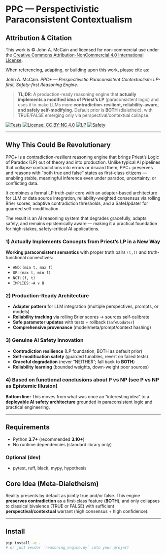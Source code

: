# PPC — Perspectivistic Paraconsistent Contextualism

## Attribution & Citation

This work is © John A. McCain and licensed for non-commercial use under the [Creative Commons Attribution-NonCommercial 4.0 International License](LICENSE).

When referencing, adapting, or building upon this work, please cite as:

John A. McCain. *PPC+ — Perspectivistic Paraconsistent Contextualism: LP-first, Safety-first Reasoning Engine.*

> **TL;DR**: A production-ready reasoning engine that **actually implements a modified idea of Priest’s LP** (paraconsistent logic) and uses it to make LLMs more **contradiction-resilient, reliability-aware, and safely self-modifying**. Default prior is **BOTH** (dialetheic), with TRUE/FALSE emerging only via perspectival/contextual collapse.

[![Tests](https://img.shields.io/badge/tests-passing-brightgreen)](#)
[![License: CC BY-NC 4.0](https://img.shields.io/badge/license-CCBYNC-blue.svg)](#)
[![LP](https://img.shields.io/badge/logic-Priest's%20LP-purple)](#)
[![Safety](https://img.shields.io/badge/focus-AI%20Safety-orange)](#)

---

## Why This Could Be Revolutionary

PPC+ is a contradiction-resilient reasoning engine that brings Priest’s Logic of Paradox (LP) out of theory and into production.
Unlike typical AI pipelines that collapse contradictions into errors or discard them, PPC+ preserves and reasons with “both true and false” states as first-class citizens — enabling stable, meaningful inference even under paradox, uncertainty, or conflicting data.

It combines a formal LP truth-pair core with an adapter-based architecture for LLM or data source integration, reliability-weighted consensus via rolling Brier scores, adaptive contradiction thresholds, and a SafeUpdater for guarded self-modification.

The result is an AI reasoning system that degrades gracefully, adapts safely, and remains epistemically aware — making it a practical foundation for high-stakes, safety-critical AI applications.

### 1) Actually Implements Concepts from Priest’s LP in a New Way
**Working paraconsistent semantics** with proper truth pairs `(t,f)` and truth-functional connectives:
- `AND`: `(min t, max f)`  
- `OR`: `(max t, min f)`  
- `NOT`: `(f, t)`  
- `IMPLIES`: `¬A ∨ B`

### 2) Production-Ready Architecture
- **Adapter pattern** for LLM integration (multiple perspectives, prompts, or models)
- **Reliability tracking** via rolling Brier scores → sources self-calibrate
- **Safe parameter updates** with tests + rollback (`SafeUpdater`)
- **Comprehensive provenance** (model/meta/prompt/context hashing)

### 3) Genuine AI Safety Innovation
- **Contradiction resilience** (LP foundation, BOTH as default prior)
- **Self-modification safety** (guarded tunables, revert on failed tests)
- **Graceful degradation** (never “NEITHER”; fall back to **BOTH**)
- **Reliability learning** (bounded weights, down-weight poor sources)

### 4) Based on functional conclusions about P vs NP (see P vs NP as Epistemic Illusion)
**Bottom line:** This moves from what was once an “interesting idea” to a **deployable AI safety architecture** grounded in paraconsistent logic and practical engineering.

---

## Requirements
- Python **3.7+** (recommended **3.10+**)
- No runtime dependencies (standard library only)

### Optional (dev)
- pytest, ruff, black, mypy, hypothesis

## Core Idea (Meta-Dialetheism)
Reality presents by default as jointly true and/or false. This engine **preserves contradiction** as a first-class feature (**BOTH**), and only collapses to classical bivalence (TRUE or FALSE) with sufficient **perspectival/contextual** warrant (high consensus + high confidence).

---

## Install
```bash
pip install -e .
# or just vendor `reasoning_engine.py` into your project
